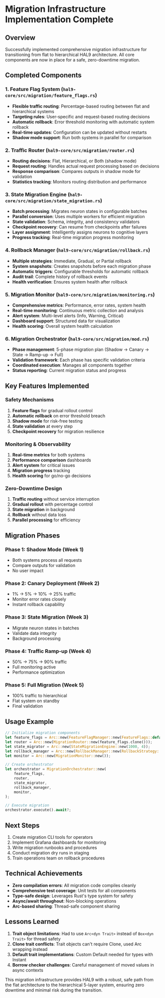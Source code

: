 # Migration Infrastructure Implementation Complete

## Overview
Successfully implemented comprehensive migration infrastructure for transitioning from flat to hierarchical HAL9 architecture. All core components are now in place for a safe, zero-downtime migration.

## Completed Components

### 1. Feature Flag System (`hal9-core/src/migration/feature_flags.rs`)
- **Flexible traffic routing**: Percentage-based routing between flat and hierarchical systems
- **Targeting rules**: User-specific and request-based routing decisions
- **Automatic rollback**: Error threshold monitoring with automatic system rollback
- **Real-time updates**: Configuration can be updated without restarts
- **Shadow mode support**: Run both systems in parallel for comparison

### 2. Traffic Router (`hal9-core/src/migration/router.rs`)
- **Routing decisions**: Flat, Hierarchical, or Both (shadow mode)
- **Request routing**: Handles actual request processing based on decisions
- **Response comparison**: Compares outputs in shadow mode for validation
- **Statistics tracking**: Monitors routing distribution and performance

### 3. State Migration Engine (`hal9-core/src/migration/state_migration.rs`)
- **Batch processing**: Migrates neuron states in configurable batches
- **Parallel conversion**: Uses multiple workers for efficient migration
- **State validation**: Schema, integrity, and consistency validators
- **Checkpoint recovery**: Can resume from checkpoints after failures
- **Layer assignment**: Intelligently assigns neurons to cognitive layers
- **Progress tracking**: Real-time migration progress monitoring

### 4. Rollback Manager (`hal9-core/src/migration/rollback.rs`)
- **Multiple strategies**: Immediate, Gradual, or Partial rollback
- **System snapshots**: Creates snapshots before each migration phase
- **Automatic triggers**: Configurable thresholds for automatic rollback
- **Audit trail**: Complete history of rollback events
- **Health verification**: Ensures system health after rollback

### 5. Migration Monitor (`hal9-core/src/migration/monitoring.rs`)
- **Comprehensive metrics**: Performance, error rates, system health
- **Real-time monitoring**: Continuous metric collection and analysis
- **Alert system**: Multi-level alerts (Info, Warning, Critical)
- **Dashboard support**: Structured data for visualization
- **Health scoring**: Overall system health calculation

### 6. Migration Orchestrator (`hal9-core/src/migration/mod.rs`)
- **Phase management**: 5-phase migration plan (Shadow → Canary → State → Ramp-up → Full)
- **Validation framework**: Each phase has specific validation criteria
- **Coordinated execution**: Manages all components together
- **Status reporting**: Current migration status and progress

## Key Features Implemented

### Safety Mechanisms
1. **Feature flags** for gradual rollout control
2. **Automatic rollback** on error threshold breach
3. **Shadow mode** for risk-free testing
4. **State validation** at every step
5. **Checkpoint recovery** for migration resilience

### Monitoring & Observability
1. **Real-time metrics** for both systems
2. **Performance comparison** dashboards
3. **Alert system** for critical issues
4. **Migration progress** tracking
5. **Health scoring** for go/no-go decisions

### Zero-Downtime Design
1. **Traffic routing** without service interruption
2. **Gradual rollout** with percentage control
3. **State migration** in background
4. **Rollback** without data loss
5. **Parallel processing** for efficiency

## Migration Phases

### Phase 1: Shadow Mode (Week 1)
- Both systems process all requests
- Compare outputs for validation
- No user impact

### Phase 2: Canary Deployment (Week 2)
- 1% → 5% → 10% → 25% traffic
- Monitor error rates closely
- Instant rollback capability

### Phase 3: State Migration (Week 3)
- Migrate neuron states in batches
- Validate data integrity
- Background processing

### Phase 4: Traffic Ramp-up (Week 4)
- 50% → 75% → 90% traffic
- Full monitoring active
- Performance optimization

### Phase 5: Full Migration (Week 5)
- 100% traffic to hierarchical
- Flat system on standby
- Final validation

## Usage Example

```rust
// Initialize migration components
let feature_flags = Arc::new(FeatureFlagManager::new(FeatureFlags::default()));
let router = Arc::new(MigrationRouter::new(feature_flags.clone()));
let state_migrator = Arc::new(StateMigrationEngine::new(1000, 4));
let rollback_manager = Arc::new(RollbackManager::new(RollbackStrategy::Immediate));
let monitor = Arc::new(MigrationMonitor::new());

// Create orchestrator
let orchestrator = MigrationOrchestrator::new(
    feature_flags,
    router,
    state_migrator,
    rollback_manager,
    monitor,
);

// Execute migration
orchestrator.execute().await?;
```

## Next Steps
1. Create migration CLI tools for operators
2. Implement Grafana dashboards for monitoring
3. Write migration runbooks and procedures
4. Conduct migration dry runs in staging
5. Train operations team on rollback procedures

## Technical Achievements
- **Zero compilation errors**: All migration code compiles cleanly
- **Comprehensive test coverage**: Unit tests for all components
- **Type-safe design**: Leverages Rust's type system for safety
- **Async/await throughout**: Non-blocking operations
- **Arc-based sharing**: Thread-safe component sharing

## Lessons Learned
1. **Trait object limitations**: Had to use `Arc<dyn Trait>` instead of `Box<dyn Trait>` for thread safety
2. **Clone trait conflicts**: Trait objects can't require Clone, used Arc wrapping instead
3. **Default trait implementations**: Custom Default needed for types with Instant
4. **Borrow checker challenges**: Careful management of moved values in async contexts

This migration infrastructure provides HAL9 with a robust, safe path from the flat architecture to the hierarchical 5-layer system, ensuring zero downtime and minimal risk during the transition.